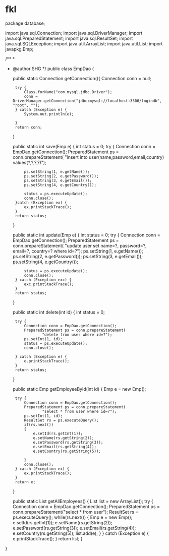 # fkl
package database;

import java.sql.Connection;
import java.sql.DriverManager;
import java.sql.PreparedStatement;
import java.sql.ResultSet;
import java.sql.SQLException;
import java.util.ArrayList;
import java.util.List;
import javapkg.Emp;

/**
 *
 * @author SHG
 */
public class EmpDao {
    
    public static Connection getConnection(){
        Connection conn = null;
        
        try {
            Class.forName("com.mysql.jdbc.Driver");
            conn = DriverManager.getConnection("jdbc:mysql://localhost:3306/logindb", "root", "");
        } catch (Exception e) {
            System.out.println(e);
            
        }
        return conn;
    }
    
    public static int save(Emp e)
    {
        int status = 0;
        try {
            Connection conn = EmpDao.getConnection();
            PreparedStatement ps = conn.prepareStatement(
                    "insert into user(name,password,email,country) values(?,?,?,?)");
            
            ps.setString(1, e.getName());
            ps.setString(2, e.getPassword());
            ps.setString(3, e.getEmail());
            ps.setString(4, e.getCountry());
            
            status = ps.executeUpdate();
            conn.close();
        }catch (Exception ex) {
            ex.printStackTrace();
        }
        return status;
    }
    
    public static int update(Emp e)
    {
        int status = 0;
        try {
            Connection conn = EmpDao.getConnection();
            PreparedStatement ps = conn.prepareStatement(
                    "update user set name=?, password=?, email=?, country=? where id=?");
            ps.setString(1, e.getName());
            ps.setString(2, e.getPassword());
            ps.setString(3, e.getEmail());
            ps.setString(4, e.getCountry());
            
            status = ps.executeUpdate();
            conn.close();
        } catch (Exception exc) {
            exc.printStackTrace();
        }
        return status;
    }
    
    public static int delete(int id)
    {
        int status = 0;
        
        try {
            Connection conn = EmpDao.getConnection();
            PreparedStatement ps = conn.prepareStatement(
                    "delete from user where id=?");
            ps.setInt(1, id);
            status = ps.executeUpdate();
            conn.close();
            
        } catch (Exception e) {
            e.printStackTrace();
        }
        return status;
    }
    
    public static Emp getEmployeeById(int id)
    {
        Emp e = new Emp();
        
        try {
            Connection conn = EmpDao.getConnection();
            PreparedStatement ps = conn.prepareStatement(
                    "select * from user where id=?");
            ps.setInt(1, id);
            ResultSet rs = ps.executeQuery();
            if(rs.next())
            {
                e.setId(rs.getInt(1));
                e.setName(rs.getString(2));
                e.setPassword(rs.getString(3));
                e.setEmail(rs.getString(4));
                e.setCountry(rs.getString(5));
                
            }
            conn.close();
        } catch (Exception ex) {
            ex.printStackTrace();
        }
        return e;
    }
    
    public static List<Emp> getAllEmployees()
    {
        List<Emp> list = new ArrayList<Emp>();
        try {
            Connection conn = EmpDao.getConnection();
            PreparedStatement ps = conn.prepareStatement("select * from user");
            ResultSet rs = ps.executeQuery();
            while(rs.next())
            {
                Emp e = new Emp();
                e.setId(rs.getInt(1));
                e.setName(rs.getString(2));
                e.setPassword(rs.getString(3));
                e.setEmail(rs.getString(4));
                e.setCountry(rs.getString(5));
                list.add(e);
            }
        } catch (Exception e) {
            e.printStackTrace();
        }
        return list;
    }
            
}
